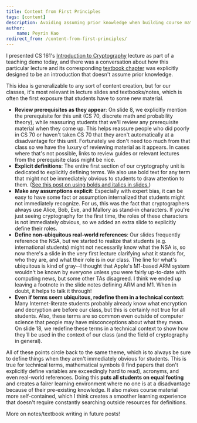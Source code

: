 ```yaml
---
title: Content from First Principles
tags: [content]
description: Avoiding assuming prior knowledge when building course material
author:
    name: Peyrin Kao
redirect_from: /content-from-first-principles/
---
```


I presented CS 161's [Introduction to Cryptography](https://docs.google.com/presentation/d/1hVdnNDI7Pq_5tvTwM6uCzQ80lVtnpCEwWQZwS9Xl1jc) lecture as part of a teaching demo today, and there was a conversation about how this particular lecture and its corresponding [textbook chapter](https://textbook.cs161.org/crypto/intro.html) was explicitly designed to be an introduction that doesn't assume prior knowledge.

This idea is generalizable to any sort of content creation, but for our classes, it's most relevant in lecture slides and textbooks/notes, which is often the first exposure that students have to some new material.

- **Review prerequisites as they appear**: On slide 8, we explicitly mention the prerequisite for this unit (CS 70, discrete math and probability theory), while reassuring students that we'll review any prerequisite material when they come up. This helps reassure people who did poorly in CS 70 or haven't taken CS 70 that they aren't automatically at a disadvantage for this unit. Fortunately we don't need too much from that class so we have the luxury of reviewing material as it appears. In cases where that's not possible, links to review guides or relevant lectures from the prerequisite class might be nice.
- **Explicit definitions**: The entire first section of our cryptography unit is dedicated to explicitly defining terms. We also use bold text for any term that might not be immediately obvious to students to draw attention to them. ([See this post on using bolds and italics in slides.](/bolds-italics-underlines))
- **Make any assumptions explicit**: Especially with expert bias, it can be easy to have some fact or assumption internalized that students might not immediately recognize. For us, this was the fact that cryptographers always use Alice, Bob, Eve, and Mallory as stand-in characters. If you're just seeing cryptography for the first time, the roles of these characters is not immediately obvious, so we added an extra slide to explicitly define their roles.
- **Define non-ubiquitous real-world references**: Our slides frequently reference the NSA, but we started to realize that students (e.g. international students) might not necessarily know what the NSA is, so now there's a slide in the very first lecture clarifying what it stands for, who they are, and what their role is in our class. The line for what's ubiquitous is kind of gray--I thought that Apple's M1-based ARM system wouldn't be known by everyone unless you were fairly up-to-date with computing news, but some other TAs disagreed. I think we ended up leaving a footnote in the slide notes defining ARM and M1. When in doubt, it helps to talk it through!
- **Even if terms seem ubiquitous, redefine them in a technical context**: Many Internet-literate students probably already know what encryption and decryption are before our class, but this is certainly not true for all students. Also, these terms are so common even outside of computer science that people may have misconceptions about what they mean. On slide 18, we redefine these terms in a technical context to show how they'll be used in the context of our class (and the field of cryptography in general).

All of these points circle back to the same theme, which is to always be sure to define things when they aren't immediately obvious for students. This is true for technical terms, mathematical symbols (I find papers that don't explicitly define variables are exceedingly hard to read), acronyms, and even real-world references. Doing this **puts all students on equal footing** and creates a fairer learning environment where no one is at a disadvantage because of their pre-existing knowledge. It also makes course material more self-contained, which I think creates a smoother learning experience that doesn't require constantly searching outside resources for definitions.

More on notes/textbook writing in future posts!